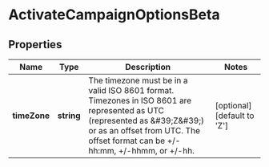 # ActivateCampaignOptionsBeta

## Properties

Name | Type | Description | Notes
------------ | ------------- | ------------- | -------------
**timeZone** | **string** | The timezone must be in a valid ISO 8601 format. Timezones in ISO 8601 are represented as UTC (represented as \&#39;Z\&#39;) or as an offset from UTC. The offset format can be +/-hh:mm, +/-hhmm, or +/-hh. | [optional] [default to &#39;Z&#39;]

